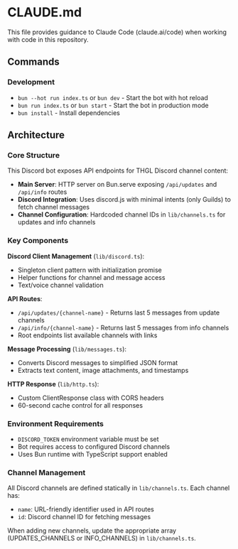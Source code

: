 # CLAUDE.md

This file provides guidance to Claude Code (claude.ai/code) when working with code in this repository.

## Commands

### Development

- `bun --hot run index.ts` or `bun dev` - Start the bot with hot reload
- `bun run index.ts` or `bun start` - Start the bot in production mode
- `bun install` - Install dependencies

## Architecture

### Core Structure

This Discord bot exposes API endpoints for THGL Discord channel content:

- **Main Server**: HTTP server on Bun.serve exposing `/api/updates` and `/api/info` routes
- **Discord Integration**: Uses discord.js with minimal intents (only Guilds) to fetch channel messages
- **Channel Configuration**: Hardcoded channel IDs in `lib/channels.ts` for updates and info channels

### Key Components

**Discord Client Management** (`lib/discord.ts`):

- Singleton client pattern with initialization promise
- Helper functions for channel and message access
- Text/voice channel validation

**API Routes**:

- `/api/updates/{channel-name}` - Returns last 5 messages from update channels
- `/api/info/{channel-name}` - Returns last 5 messages from info channels
- Root endpoints list available channels with links

**Message Processing** (`lib/messages.ts`):

- Converts Discord messages to simplified JSON format
- Extracts text content, image attachments, and timestamps

**HTTP Response** (`lib/http.ts`):

- Custom ClientResponse class with CORS headers
- 60-second cache control for all responses

### Environment Requirements

- `DISCORD_TOKEN` environment variable must be set
- Bot requires access to configured Discord channels
- Uses Bun runtime with TypeScript support enabled

### Channel Management

All Discord channels are defined statically in `lib/channels.ts`. Each channel has:

- `name`: URL-friendly identifier used in API routes
- `id`: Discord channel ID for fetching messages

When adding new channels, update the appropriate array (UPDATES_CHANNELS or INFO_CHANNELS) in `lib/channels.ts`.

